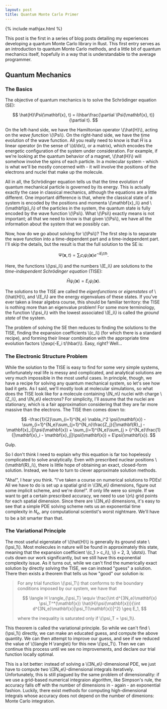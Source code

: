 ```yaml
---
layout: post
title: Quantum Monte Carlo Primer
---
```

{% include mathjax.html %}

This post is the first in a series of blog posts detailing my experiences developing a quantum Monte Carlo library in Rust. This first entry serves as an introduction to quantum Monte Carlo methods, and a little bit of quantum mechanics itself, hopefully in a way that is understandable to the average programmer.

## Quantum Mechanics

### The Basics

The objective of quantum mechanics is to solve the Schrödinger equation (SE):

$$
  \hat{H}\Psi(\mathbf{x}, t) = i\hbar\frac{\partial \Psi(\mathbf{x}, t)}{\partial t}.
$$

On the left-hand side, we have the Hamiltonian operator \\(\hat{H}\\), acting on the *wave function* \\(\Psi\\). On the right-hand side, we have the time evolution of the wave function. All you really need to know is that $\hat{H}$ is a linear operator (in the sense of \\(d/dx\\), or a matrix), which encodes the energetic configuration of the system under consideration. For example, if we're looking at the quantum behavior of a magnet, \\(\hat{H}\\) will somehow involve the spins of each particle. In a molecular system - which is what we'll be mostly concerned with - it will involve the positions of the electrons and nuclei that make up the molecule. 

All in all, the Schrödinger equation tells us that the time evolution of quantum mechanical particle is governed by its energy. This is actually exactly the case in classical mechanics, although the equations are a little different. One important difference is that, where the classical state of a system is encoded by the positions and momenta \\(\mathbf{x}_i\\) and \\(\mathbf{p}_i\\) of the particles in the system, the quantum state is fully encoded by the wave function \\(\Psi\\). What \\(\Psi\\) exactly means is not important; all that we need to know is that given \\(\Psi\\), we have all the information about the system that we possibly can.

Now, how do we go about solving for \\(\Psi\\)? The first step is to separate the wave function into a time-dependent part and a time-independent part. I'll skip the details, but the result is that the full solution to the SE is:

$$
  \Psi(\mathbf{x}, t) = \sum_i c_i \psi_i(\mathbf{x})e^{-iE_i t/\hbar}.
$$

Here, the functions \\(\psi_i\\) and the numbers \\(E_i\\) are solutions to the *time-independent Schrödinger equation* (TISE):

$$
  \hat{H}\psi_i(\mathbf{x}) = E_i\psi_i(\mathbf{x}).
$$

The solutions to the TISE are called the *eigenfunctions* or *eigenstates* of \\(\hat{H}\\), and \\(E_i\\) are the energy eigenvalues of these states. If you've ever taken a linear algebra course, this should be familiar territory: the TISE is nothing more than an eigenvalue problem! For some more terminology, the function \\(\psi_i\\) with the lowest associated \\(E_i\\) is called the *ground state* of the system.

The problem of solving the SE then reduces to finding the solutions to the TISE, finding the expansion coefficients \\(c_i\\) (for which there is a standard recipe), and forming their linear combination with the appropriate time evolution factors \\(\exp(-E_i t/\hbar)\\). Easy, right? Well...

### The Electronic Structure Problem

While the solution to the TISE is easy to find for some very simple systems, unfortunately real life is messy and complicated, and analytical solutions are very much impossible in the most useful cases. In principle, though, we have a recipe for solving any quantum mechanical system, so let's see how bad it gets. As I said, we'll mostly look at molecular simulations, so what does the TISE look like for a molecule containing \\(N_n\\) nuclei with charge \\(Z_i\\), and \\(N_e\\) electrons? For simplicity, I'll assume that the nuclei are stationary, which is a fair approximation considering that they are far more massive than the electrons. The TISE then comes down to:

$$
  -\frac{1}{2}\sum_{i=1}^{N_e} \nabla_i^2 \psi(\mathbf{x}) - \sum_{i=1}^{N_e}\sum_{j=1}^{N_n}\frac{Z_j}{|\mathbf{R}_j - \mathbf{x}_i|}\psi(\mathbf{x}) + \sum_{i=1}^{N_e}\sum_{j > i}^{N_e}\frac{1}{|\mathbf{x}_i - \mathbf{x}_j|}\psi(\mathbf{x}) = E\psi(\mathbf{x}).
$$

Gulp.

So I don't think I need to explain why this equation is far too hopelessly complicated to solve analytically. Even with prescribed nuclear positions \\(\mathbf{R}_i\\), there is little hope of obtaining an exact, closed-form solution. Instead, we have to turn to clever approximate solution methods.

"Aha!", I hear you think. "I've taken a course on numerical solutions to PDEs! All we have to do is set up a spatial grid in \\(3N_e\\) dimensions, figure out some implicit scheme, and we're done!". If only life were so simple. If we want to get a certain prescribed accuracy, we need to use \\(n\\) grid points for each spatial dimension. Since there are \\(3N_e\\) dimensions, it's easy to see that a simple PDE solving scheme nets us an exponential time complexity in $N_e$, any computational scientist's worst nightmare. We'll have to be a bit smarter than that.

### The Variational Principle

The most useful eigenstate of \\(\hat{H}\\) is generally its ground state \\(\psi_1\\). Most molecules in nature will be found in approximately this state, meaning that the expansion coefficient \\(c_1 > c_i\\), \\(i = 2, 3, \dots\\). That cuts down our work significantly, but we still have this exponential complexity issue. As it turns out, while we can't find the numerically exact solution by directly solving the TISE, we can instead "guess" a solution. There then exists a theorem that tells us how "good" our solution is:

> For any trial function \\(\psi_T\\) that conforms to the boundary conditions imposed by our system, we have that
>
>$$
>  \langle H \rangle_{\psi_T} \equiv \frac{\int d^{3N_e}\mathbf{x} \psi_T^*(\mathbf{x}) \hat{H}\psi(\mathbf{x})}{\int d^{3N_e}\mathbf{x}|\psi_T(\mathbf{x})|^2} \geq E_1,
>$$
>
> where the inequality is saturated only if \\(\psi_T = \psi_1\\). 

This theorem is called the variational principle. So while we can't find \\(\psi_1\\) directly, we can make an educated guess, and compute the above quantity. We can then attempt to improve our guess, and see if we reduced the value of \\(\langle H \rangle\\) for this new \\(\psi_T\\). Then we can continue this process until we see no improvements, and declare our trial function locally optimal. 

This is a lot better: instead of solving a \\(3N_e\\)-dimensional PDE, we just have to compute two \\(3N_e\\)-dimensional integrals iteratively. Unfortunately, this is still plagued by the same problem of dimensionality: if we use a grid-based numerical integraion algorithm, like Simpson's rule, the accuracy falls off with the number of dimensions in - again - an exponential fashion. Luckily, there exist methods for computing high-dimensional integrals whose accuracy does not depend on the number of dimenions: Monte Carlo integration.

